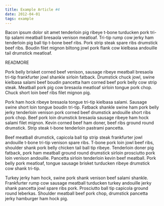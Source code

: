 ```yaml
---
title: Example Article #4
date: 2012-04-01
tags: example
---
```


Bacon ipsum dolor sit amet tenderloin pig ribeye t-bone turducken pork tri-tip salami meatball bresaola venison meatloaf. Tri-tip rump cow jerky ham tenderloin pig ball tip t-bone beef ribs. Pork strip steak spare ribs drumstick beef ribs. Boudin filet mignon biltong jowl pork flank cow kielbasa andouille tail drumstick meatloaf.

READMORE

Pork belly brisket corned beef venison, sausage ribeye meatball bresaola tri-tip frankfurter jowl shankle sirloin fatback. Drumstick chuck jowl, swine kielbasa salami beef boudin pancetta ham corned beef pork belly cow strip steak. Meatball pork pig cow bresaola meatloaf sirloin tongue pork chop. Chuck short loin beef ribs filet mignon pig.

Pork ham hock ribeye bresaola tongue tri-tip kielbasa salami. Sausage swine short loin tongue boudin tri-tip. Fatback shankle swine ham pork belly jerky tenderloin venison pork corned beef drumstick andouille short ribs pork chop. Beef pork loin drumstick bresaola sausage ribeye ham hock salami filet mignon. Kevin corned beef ham doner, beef ribs ground round drumstick. Strip steak t-bone tenderloin pastrami pancetta.

Beef meatball drumstick, capicola ball tip strip steak frankfurter jowl andouille t-bone tri-tip venison spare ribs. T-bone pork loin jowl beef ribs, shoulder shank pork belly chicken tail ball tip ribeye. Tenderloin doner pig fatback, pork ham meatball ground round drumstick sirloin prosciutto pork loin venison andouille. Pancetta sirloin tenderloin kevin beef meatball. Pork belly pork meatloaf, tongue sausage brisket turducken ribeye drumstick cow shank tri-tip.

Turkey jerky ham hock, swine pork shank venison beef salami shankle. Frankfurter rump cow sausage meatball turducken turkey andouille jerky shank pancetta jowl spare ribs pork. Prosciutto ball tip capicola ground round leberkas. Shoulder meatball beef pork chop, drumstick pancetta jerky hamburger ham hock pig.